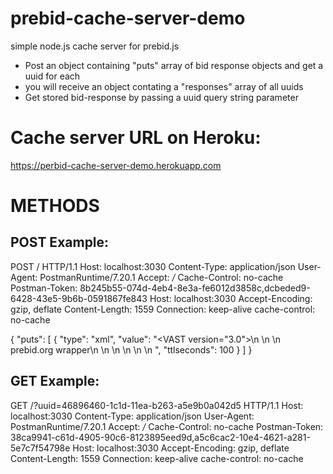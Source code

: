 # prebid-cache-server-demo
simple node.js cache server for prebid.js
- Post an object containing "puts" array of bid response objects and get a uuid for each
- you will receive an object contating a "responses" array of all uuids
- Get stored bid-response by passing a uuid query string parameter

# Cache server URL on Heroku:
https://perbid-cache-server-demo.herokuapp.com

# METHODS
## POST Example:
 POST / HTTP/1.1
Host: localhost:3030
Content-Type: application/json
User-Agent: PostmanRuntime/7.20.1
Accept: */*
Cache-Control: no-cache
Postman-Token: 8b245b55-074d-4eb4-8e3a-fe6012d3858c,dcbeded9-6428-43e5-9b6b-0591867fe843
Host: localhost:3030
Accept-Encoding: gzip, deflate
Content-Length: 1559
Connection: keep-alive
cache-control: no-cache

{
    "puts": [
        {
            "type": "xml",
            "value": "<VAST version=\"3.0\">\n    <Ad>\n      <Wrapper>\n        <AdSystem>prebid.org wrapper</AdSystem>\n        <VASTAdTagURI><![CDATA[https://log.adaptv.advertising.com/log?3a=adAttempt&1a8=0&e3=1&5=1192473&14=1192479&11d=5121632536931165&6a=-2&6b=-2&4f=7&fa=0&a.serverquota=100&a.actcnt=0&a.descnt=10000&nurl=Fago00ICfdR/oUcIj3E-gmLe8QEP7oQxXrEhfVY9FohjKMQ7Vuahx5QWYCETXtcmyv96K34YWbJH-W6QauKiAcbrJuTWBfNh&ff=0&121=3&124=54820f30b6239232b6250c2054820f30b6239232b6251d2&12a=verizonmedia.com&14d=131698&12d=8205&optout=0&3=-2&5c=rona&5b=6&18=0&2e=partners.dugout.com%2Fexamples%2Ftest%2Fprebid%2Fjwplayer-onevideo-real.html&30=dugout.com&32=1&fd=568157&80=3636365627841889410-VA6b535a11-11b8-11ea-981b-065e292ec2fe&118=uuid&f8=VA6b535a11-11b8-11ea-981b-065e292ec2fe&171=0&190=0&42=false&77=912102148&d6=eead2e29-152b-4ba4-896e-75b2ad9e0f2b&19d=1576063519194&bf=0&74=openrtb&ed=HBExchange&d5=1&d8=ip-10-112-106-90&ae=1&8e=-1&f0=-1&161=-1&68=3&c4=0&91=ONLINE_VIDEO&45=209.131.62.124&ee=Mac+OS+X&b5=-1&101=26&14b=-100&14c=-100&152=0&153=0&180=0&197=3&19e=5&195=1&120=0&112=1&64=dugout.com&18a=2&33=83527905&nextSeatbid=0&167=0&183=1&185=ZX4madbHHCc_&6c=G%2F1cd8HSICTSDB0fmIOGQfNBv%2FOgA%2FqIbkXuVC4-Uq%2FcYnb4FoiQ9s6DJswtpJfD&53=ZX4madbHHCc_&2c=ba1lg1B6584_&e9=auc_pr_b64&e8=MTAuMDEw&97=USD&18a=2&138=0&18d=0&a.cv=1]]></VASTAdTagURI>\n        <Impression></Impression>\n        <Creatives></Creatives>\n      </Wrapper>\n    </Ad>\n  </VAST>",
            "ttlseconds": 100
        }
    ]
}

## GET Example:
GET /?uuid=46896460-1c1d-11ea-b263-a5e9b0a042d5 HTTP/1.1
Host: localhost:3030
Content-Type: application/json
User-Agent: PostmanRuntime/7.20.1
Accept: */*
Cache-Control: no-cache
Postman-Token: 38ca9941-c61d-4905-90c6-8123895eed9d,a5c6cac2-10e4-4621-a281-5e7c7f54798e
Host: localhost:3030
Accept-Encoding: gzip, deflate
Content-Length: 1559
Connection: keep-alive
cache-control: no-cache
